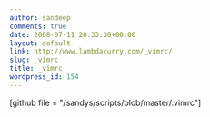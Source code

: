 ```yaml
---
author: sandeep
comments: true
date: 2008-07-11 20:33:30+00:00
layout: default
link: http://www.lambdacurry.com/_vimrc/
slug: _vimrc
title: _vimrc
wordpress_id: 154
---
```


[github file = "/sandys/scripts/blob/master/.vimrc"]



